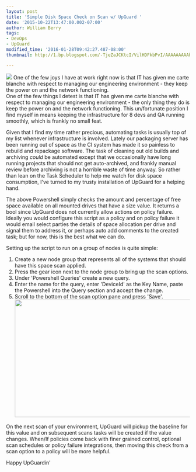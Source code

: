 ```yaml
---
layout: post
title: 'Simple Disk Space Check on Scan w/ UpGuard '
date: '2015-10-22T13:47:00.002-07:00'
author: William Berry
tags:
- DevOps
- UpGuard
modified_time: '2016-01-28T09:42:27.487-08:00'
thumbnail: http://1.bp.blogspot.com/-TjeZaJCKtcI/VilHDFkbPvI/AAAAAAAAAbk/xuIHtdElh0o/s72-c/DiskSpace.png

---
```


[<img border="0" src="http://i.imgur.com/9VM9qDd.gif" />](http://i.imgur.com/9VM9qDd.gif)
One of the few joys I have at work right 
now is that IT has given me carte blanche with respect to managing our 
engineering environment - they keep the power on and the network functioning.  
One of the few things I detest is that IT has given me carte blanche with 
respect to managing our engineering environment - the only thing they do is 
keep the power on and the network functioning.  This un/fortunate position I 
find myself in means keeping the infrastructure for 8 devs and QA running 
smoothly, which is frankly no small feat. 

Given that I find my time rather precious, automating tasks is usually top of 
my list whenever infrastructure is involved.  Lately our packaging server has 
been running out of space as the CI system has made it so painless to rebuild 
and repackage software.  The task of cleaning out old builds and archiving 
*could* be automated except that we occasionally have long running projects 
that should not get auto-archived, and frankly manual review before archiving 
is not a horrible waste of time anyway.  So rather than lean on the Task 
Scheduler to help me watch for disk space consumption, I've turned to my 
trusty installation of UpGuard for a helping hand. 

<script src="https://gist.github.com/WilliamBerryiii/6d91620b8a2ce54614f9.js"></script> 

The above Powershell simply checks the amount and percentage of free space 
available on all mounted drives that have a size value.  It returns a bool 
since UpGuard does not currently allow actions on policy failure.  Ideally you 
would configure this script as a policy and on policy failure it would email 
select parties the details of space allocation per drive and signal them to 
address it, or perhaps auto add comments to the created task; but for now, 
this is the best what we can do. 

Setting up the script to run on a group of nodes is quite simple: 

1. Create a new node group that represents all of the systems that should have 
this space scan applied. 
1. Press the gear icon next to the node group to bring up the scan options. 
1. Under 'Powershell Queries' create a new query. 
1. Enter the name for the query, enter 'DeviceId' as the Key Name, paste the 
Powershell into the Query section and accept the change. 
1. Scroll to the bottom of the scan option pane and press 'Save'. 
[<img border="0" height="322" src="http://1.bp.blogspot.com/-TjeZaJCKtcI/VilHDFkbPvI/AAAAAAAAAbk/xuIHtdElh0o/s640/DiskSpace.png" width="640" />](http://1.bp.blogspot.com/-TjeZaJCKtcI/VilHDFkbPvI/AAAAAAAAAbk/xuIHtdElh0o/s1600/DiskSpace.png) 

On the next scan of your environment, UpGuard will pickup the baseline for 
this value and on subsequent scans tasks will be created if the value changes. 
 When/If policies come back with finer grained control, optional scan 
schedules or policy failure integrations, then moving this check from a scan 
option to a policy will be more helpful. 

Happy UpGuardin' 